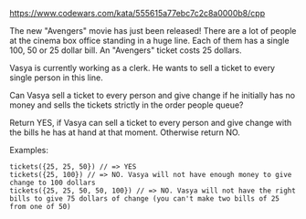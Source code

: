https://www.codewars.com/kata/555615a77ebc7c2c8a0000b8/cpp

The new "Avengers" movie has just been released! There are a lot of people at the cinema box office standing in a huge 
line. Each of them has a single 100, 50 or 25 dollar bill. An "Avengers" ticket costs 25 dollars.

Vasya is currently working as a clerk. He wants to sell a ticket to every single person in this line.

Can Vasya sell a ticket to every person and give change if he initially has no money and sells the tickets strictly in 
the order people queue?

Return YES, if Vasya can sell a ticket to every person and give change with the bills he has at hand at that moment. 
Otherwise return NO.

Examples:

    tickets({25, 25, 50}) // => YES
    tickets({25, 100}) // => NO. Vasya will not have enough money to give change to 100 dollars
    tickets({25, 25, 50, 50, 100}) // => NO. Vasya will not have the right bills to give 75 dollars of change (you can't make two bills of 25 from one of 50)